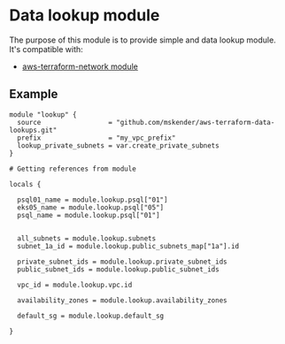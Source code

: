 # Data lookup module

The purpose of this module is to provide simple and data lookup module.
It's compatible with:

- [aws-terraform-network module](https://github.com/mskender/aws-terraform-network)


## Example

```
module "lookup" {
  source                 = "github.com/mskender/aws-terraform-data-lookups.git"
  prefix                 = "my_vpc_prefix"
  lookup_private_subnets = var.create_private_subnets
}

# Getting references from module

locals {

  psql01_name = module.lookup.psql["01"]
  eks05_name = module.lookup.psql["05"]
  psql_name = module.lookup.psql["01"]
   
  
  all_subnets = module.lookup.subnets
  subnet_1a_id = module.lookup.public_subnets_map["1a"].id
  
  private_subnet_ids = module.lookup.private_subnet_ids
  public_subnet_ids = module.lookup.public_subnet_ids

  vpc_id = module.lookup.vpc.id

  availability_zones = module.lookup.availability_zones

  default_sg = module.lookup.default_sg

} 

```